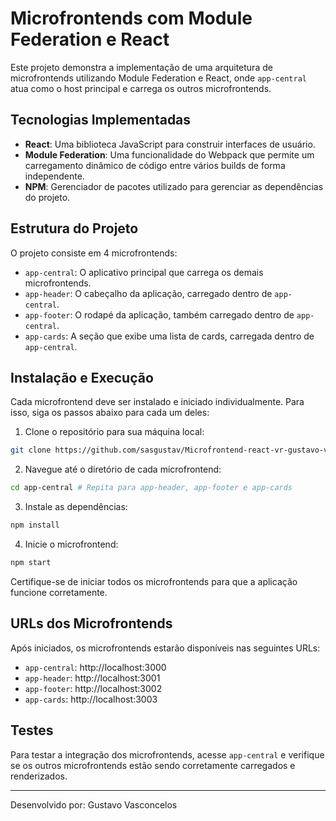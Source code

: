 # Microfrontends com Module Federation e React

Este projeto demonstra a implementação de uma arquitetura de microfrontends utilizando Module Federation e React, onde `app-central` atua como o host principal e carrega os outros microfrontends.

## Tecnologias Implementadas

- **React**: Uma biblioteca JavaScript para construir interfaces de usuário.
- **Module Federation**: Uma funcionalidade do Webpack que permite um carregamento dinâmico de código entre vários builds de forma independente.
- **NPM**: Gerenciador de pacotes utilizado para gerenciar as dependências do projeto.

## Estrutura do Projeto

O projeto consiste em 4 microfrontends:

- `app-central`: O aplicativo principal que carrega os demais microfrontends.
- `app-header`: O cabeçalho da aplicação, carregado dentro de `app-central`.
- `app-footer`: O rodapé da aplicação, também carregado dentro de `app-central`.
- `app-cards`: A seção que exibe uma lista de cards, carregada dentro de `app-central`.

## Instalação e Execução

Cada microfrontend deve ser instalado e iniciado individualmente. Para isso, siga os passos abaixo para cada um deles:

1. Clone o repositório para sua máquina local:

```bash
git clone https://github.com/sasgustav/Microfrontend-react-vr-gustavo-vasconcelos.git
```

2. Navegue até o diretório de cada microfrontend:

```bash
cd app-central # Repita para app-header, app-footer e app-cards
```

3. Instale as dependências:

```bash
npm install
```

4. Inicie o microfrontend:

```bash
npm start
```

Certifique-se de iniciar todos os microfrontends para que a aplicação funcione corretamente.

## URLs dos Microfrontends

Após iniciados, os microfrontends estarão disponíveis nas seguintes URLs:

- `app-central`: http://localhost:3000
- `app-header`: http://localhost:3001
- `app-footer`: http://localhost:3002
- `app-cards`: http://localhost:3003

## Testes

Para testar a integração dos microfrontends, acesse `app-central` e verifique se os outros microfrontends estão sendo corretamente carregados e renderizados.

---

Desenvolvido por: Gustavo Vasconcelos